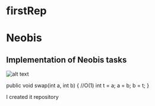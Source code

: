 # firstRep      

# Neobis
## Implementation of Neobis tasks
![alt text](https://wallpapercave.com/wp/wp4084930.jpg)

public void swap(int a, int b) { //O(1)
    int t = a;
    a = b;
    b = t;
}

I created it repository


